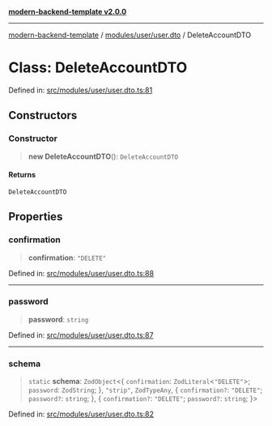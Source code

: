 [**modern-backend-template v2.0.0**](../../../../README.md)

***

[modern-backend-template](../../../../modules.md) / [modules/user/user.dto](../README.md) / DeleteAccountDTO

# Class: DeleteAccountDTO

Defined in: [src/modules/user/user.dto.ts:81](https://github.com/maemreyo/saas-4cus-nodejs/blob/1a77de11cd6eaefe66c31c7f5de281673fc25ce5/src/modules/user/user.dto.ts#L81)

## Constructors

### Constructor

> **new DeleteAccountDTO**(): `DeleteAccountDTO`

#### Returns

`DeleteAccountDTO`

## Properties

### confirmation

> **confirmation**: `"DELETE"`

Defined in: [src/modules/user/user.dto.ts:88](https://github.com/maemreyo/saas-4cus-nodejs/blob/1a77de11cd6eaefe66c31c7f5de281673fc25ce5/src/modules/user/user.dto.ts#L88)

***

### password

> **password**: `string`

Defined in: [src/modules/user/user.dto.ts:87](https://github.com/maemreyo/saas-4cus-nodejs/blob/1a77de11cd6eaefe66c31c7f5de281673fc25ce5/src/modules/user/user.dto.ts#L87)

***

### schema

> `static` **schema**: `ZodObject`\<\{ `confirmation`: `ZodLiteral`\<`"DELETE"`\>; `password`: `ZodString`; \}, `"strip"`, `ZodTypeAny`, \{ `confirmation?`: `"DELETE"`; `password?`: `string`; \}, \{ `confirmation?`: `"DELETE"`; `password?`: `string`; \}\>

Defined in: [src/modules/user/user.dto.ts:82](https://github.com/maemreyo/saas-4cus-nodejs/blob/1a77de11cd6eaefe66c31c7f5de281673fc25ce5/src/modules/user/user.dto.ts#L82)

